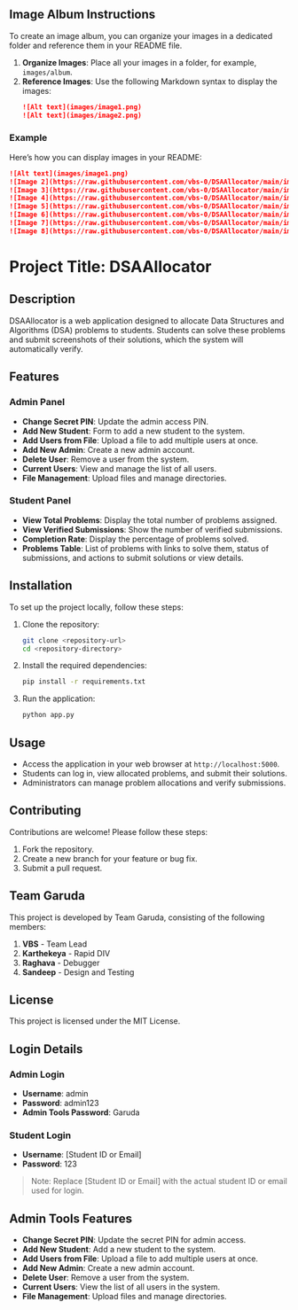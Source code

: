## Image Album Instructions

To create an image album, you can organize your images in a dedicated folder and reference them in your README file.

1. **Organize Images**: Place all your images in a folder, for example, `images/album`.
2. **Reference Images**: Use the following Markdown syntax to display the images:
   ```markdown
   ![Alt text](images/image1.png)
   ![Alt text](images/image2.png)
   ```

### Example
Here’s how you can display images in your README:
```markdown
![Alt text](images/image1.png)
![Image 2](https://raw.githubusercontent.com/vbs-0/DSAAllocator/main/images/image2.png)
![Image 3](https://raw.githubusercontent.com/vbs-0/DSAAllocator/main/images/image3.png)
![Image 4](https://raw.githubusercontent.com/vbs-0/DSAAllocator/main/images/image4.png)
![Image 5](https://raw.githubusercontent.com/vbs-0/DSAAllocator/main/images/image5.png)
![Image 6](https://raw.githubusercontent.com/vbs-0/DSAAllocator/main/images/image6.png)
![Image 7](https://raw.githubusercontent.com/vbs-0/DSAAllocator/main/images/image7.png)
![Image 8](https://raw.githubusercontent.com/vbs-0/DSAAllocator/main/images/image8.png)

```

# Project Title: DSAAllocator

## Description
DSAAllocator is a web application designed to allocate Data Structures and Algorithms (DSA) problems to students. Students can solve these problems and submit screenshots of their solutions, which the system will automatically verify.

## Features
### Admin Panel
- **Change Secret PIN**: Update the admin access PIN.
- **Add New Student**: Form to add a new student to the system.
- **Add Users from File**: Upload a file to add multiple users at once.
- **Add New Admin**: Create a new admin account.
- **Delete User**: Remove a user from the system.
- **Current Users**: View and manage the list of all users.
- **File Management**: Upload files and manage directories.

### Student Panel
- **View Total Problems**: Display the total number of problems assigned.
- **View Verified Submissions**: Show the number of verified submissions.
- **Completion Rate**: Display the percentage of problems solved.
- **Problems Table**: List of problems with links to solve them, status of submissions, and actions to submit solutions or view details.

## Installation
To set up the project locally, follow these steps:

1. Clone the repository:
   ```bash
   git clone <repository-url>
   cd <repository-directory>
   ```

2. Install the required dependencies:
   ```bash
   pip install -r requirements.txt
   ```

3. Run the application:
   ```bash
   python app.py
   ```

## Usage
- Access the application in your web browser at `http://localhost:5000`.
- Students can log in, view allocated problems, and submit their solutions.
- Administrators can manage problem allocations and verify submissions.

## Contributing
Contributions are welcome! Please follow these steps:
1. Fork the repository.
2. Create a new branch for your feature or bug fix.
3. Submit a pull request.

## Team Garuda
This project is developed by Team Garuda, consisting of the following members:
1. **VBS** - Team Lead
2. **Karthekeya** - Rapid DIV
3. **Raghava** - Debugger
4. **Sandeep** - Design and Testing

## License
This project is licensed under the MIT License.

## Login Details

### Admin Login
- **Username**: admin
- **Password**: admin123
- **Admin Tools Password**: Garuda

### Student Login
- **Username**: [Student ID or Email]
- **Password**: 123

> Note: Replace [Student ID or Email] with the actual student ID or email used for login.

## Admin Tools Features
- **Change Secret PIN**: Update the secret PIN for admin access.
- **Add New Student**: Add a new student to the system.
- **Add Users from File**: Upload a file to add multiple users at once.
- **Add New Admin**: Create a new admin account.
- **Delete User**: Remove a user from the system.
- **Current Users**: View the list of all users in the system.
- **File Management**: Upload files and manage directories.
